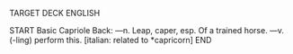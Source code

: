 TARGET DECK
ENGLISH

START
Basic
Capriole
Back: —n. Leap, caper, esp. Of a trained horse. —v. (-ling) perform this. [italian: related to *capricorn]
END
